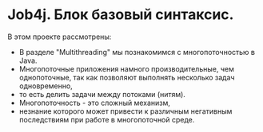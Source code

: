 # Job4j. Блок базовый синтаксис.

В этом проекте рассмотрены:
-  В разделе "Multithreading" мы познакомимся с многопоточностью в Java.
- Многопоточные приложения намного производительные, чем однопоточные, так как позволяют выполнять несколько задач одновременно, 
- то есть делить задачи между потоками (нитям). 
- Многопоточность - это сложный механизм, 
- незнание которого может привести к различным негативным последствиям при работе в многопоточной среде.
